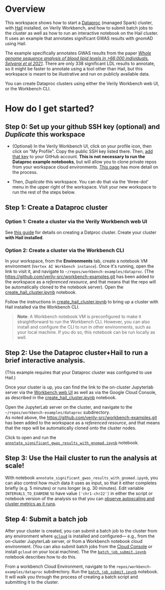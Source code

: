 # Overview

This workspace shows how to start a [Dataproc](https://cloud.google.com/dataproc) (managed Spark)
cluster, with [Hail](https://hail.is/) installed, on Verily Workbench, and how to submit batch jobs to the cluster as
well as how to run an interactive notebook on the Hail cluster. It uses an example that annotates
significant GWAS results with gnomAD using Hail.

The example specifically annotates GWAS results from the paper [*Whole genome sequence analysis of blood lipid levels in >66,000 individuals. Selvaraj et al 2021*](https://www.biorxiv.org/content/10.1101/2021.10.11.463514v1.supplementary-material). There are only 338 significant LDL results to annotate, so it might be faster to annotate using a tool other than Hail, but this workspace is meant to be illustrative and run on publicly available data.

You can create Dataproc clusters using either the Verily Workbench web UI, or the Workbench CLI.

# How do I get started?

## Step 0: Set up your github SSH key (optional) and _Duplicate_ this workspace

- (Optional) In the Verily Workbench UI, click on your profile icon, then click on "My Profile". Copy the public SSH key listed there.
  Then, [add that key](https://docs.github.com/en/authentication/connecting-to-github-with-ssh/adding-a-new-ssh-key-to-your-github-account) to your GitHub account. **This is not necessary to run the Dataproc example notebooks**, but will allow you to clone private repos from your workspace cloud environments.
  [This page](https://support.workbench.verily.com/docs/guides/cloud_environments/git_integrations/#set-up-an-ssh-key) has more detail on the process.

- Then, *Duplicate* this workspace. You can do that via the 'three-dot' menu in the upper right of the workspace. Visit your new workspace to run the rest of the steps below.

## Step 1: Create a Dataproc cluster

### Option 1: Create a cluster via the Verily Workbench web UI

See [this guide](https://support.workbench.verily.com/docs/how_to_guides/dataproc/) for details on
creating a Datproc cluster. Create your cluster **with Hail installed**.

### Option 2: Create a cluster via the Workbench CLI


In your workspace, from the **Environments** tab, create a notebook VM environment (`Vertex AI Workbench instance`). Once it's
running, open the link to visit it, and navigate to `~/repos/workbench-examples/dataproc`. (The
https://github.com/verily-src/workbench-examples.git has been added to the workspace as a
*referenced resource*, and that means that the repo will be automatically cloned to the notebook
server). Open the [create_hail_cluster.ipynb](./create_hail_cluster.ipynb) notebook.

Follow the instructions in [create_hail_cluster.ipynb](./create_hail_cluster.ipynb) to bring up a
cluster with Hail installed via the Workbench CLI.

> **Note**: A Workbench notebook VM is preconfigured to make it straightforward to run the Workbench
> CLI.  However, you can also install and configure the CLI to run in other environments, such as
> your local machine.  If you do so, this notebook can be run locally as well.

## Step 2: Use the Dataproc cluster+Hail to run a brief interactive analysis.

(This example requires that your Dataproc cluster was configured to use Hail.)

Once your cluster is up, you can find the link to the on-cluster Jupyterlab server via the [Workbench web UI](https://support.workbench.verily.com/docs/how_to_guides/dataproc/) as well as via the Google Cloud Console, as described in the [create_hail_cluster.ipynb](./create_hail_cluster.ipynb) notebook.

Open the JupyterLab server on the cluster, and navigate to the `~/repos/workbench-examples/dataproc` subdirectory. \
As noted above, the https://github.com/verily-src/workbench-examples.git has been added to the workspace as a *referenced resource*, and that means that the repo will be automatically cloned onto the cluster nodes.

Click to open and run the [`annotate_significant_gwas_results_with_gnomad.ipynb`](./annotate_significant_gwas_results_with_gnomad.ipynb) notebook.

## Step 3: Use the Hail cluster to run the analysis at scale!

With notebook `annotate_significant_gwas_results_with_gnomad.ipynb`, you can also control how much data it uses as input, so that it either completes briefly (e.g. 5 minutes) or runs longer (e.g. 30 minutes). Edit variable `INTERVALS_TO_EXAMINE` to have value `['chr1-chr22']` in either the script or notebook version of the analysis so that you can [observe autoscaling and cluster metrics as it runs](https://support.workbench.verily.com/docs/how_to_guides/dataproc/#accessing-the-dataproc-dashboard-in-the-google-cloud-console).

## Step 4: Submit a batch job

After your cluster is created, you can submit a batch job to the cluster from any environment where [`gcloud`](https://cloud.google.com/sdk/docs/install) is installed and configured— e.g., from the on-cluster JupyterLab server, or from a Workbench notebook cloud environment. (You can also submit batch jobs from the [Cloud Console](https://console.cloud.google.com/dataproc/jobs) or install `gcloud` on your local machine). The the [`batch_job_submit.ipynb`](./batch_job_submit.ipynb) notebook describes how to do this.

From a workbench Cloud Environment, navigate to the `repos/workbench-examples/dataproc` subdirectory.
Run the [`batch_job_submit.ipynb`](./batch_job_submit.ipynb) notebook.  It will walk you through the process of creating a batch script and submitting it to the cluster.
